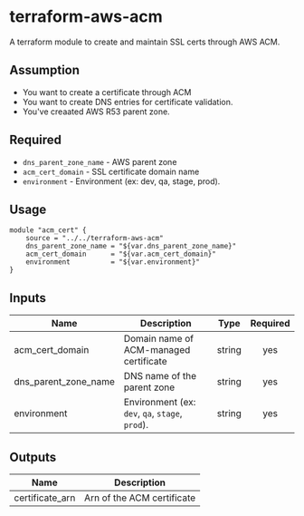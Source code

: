 # terraform-aws-acm

A terraform module to create and maintain SSL certs through AWS ACM. 

## Assumption

* You want to create a certificate through ACM
* You want to create DNS entries for certificate validation.
* You've creaated AWS R53 parent zone.

## Required
- `dns_parent_zone_name` - AWS parent zone 
- `acm_cert_domain` - SSL certificate domain name
- `environment` - Environment (ex: dev, qa, stage, prod).
## Usage 
```hcl
module "acm_cert" {
	source = "../../terraform-aws-acm"
	dns_parent_zone_name = "${var.dns_parent_zone_name}"
	acm_cert_domain      = "${var.acm_cert_domain}"
	environment          = "${var.environment}"
}
```
## Inputs
| Name | Description | Type  | Required |
|------|-------------|----|:-----:|
| acm\_cert\_domain | Domain name of ACM-managed certificate | string |  yes |
| dns_parent_zone_name | DNS name of the parent zone | string |  yes |
| environment | Environment (ex: `dev`, `qa`, `stage`, `prod`).|string| yes|

## Outputs
|Name| Description|
|----|------------|
|certificate\_arn| Arn of the ACM certificate|